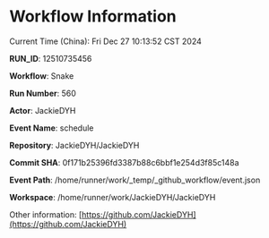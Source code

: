 # Workflow Information

Current Time (China): Fri Dec 27 10:13:52 CST 2024  

**RUN_ID**: 12510735456  

**Workflow**: Snake  

**Run Number**: 560  

**Actor**: JackieDYH  

**Event Name**: schedule  

**Repository**: JackieDYH/JackieDYH  

**Commit SHA**: 0f171b25396fd3387b88c6bbf1e254d3f85c148a  

**Event Path**: /home/runner/work/_temp/_github_workflow/event.json  

**Workspace**: /home/runner/work/JackieDYH/JackieDYH  

Other information: [https://github.com/JackieDYH](https://github.com/JackieDYH)
